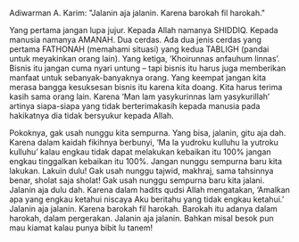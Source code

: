 Adiwarman A. Karim: "Jalanin aja jalanin. Karena barokah fil harokah."

Yang pertama jangan lupa jujur. Kepada Allah namanya SHIDDIQ. Kepada manusia namanya AMANAH. Dua cerdas. Ada dua jenis cerdas yang pertama FATHONAH (memahami situasi) yang kedua TABLIGH (pandai untuk meyakinkan orang lain). Yang ketiga, ‘Khoirunnas anfauhum linnas’. Bisnis itu jangan cuma nyari untung – tapi bisnis itu harus juga memberikan manfaat untuk sebanyak-banyaknya orang. Yang keempat jangan kita merasa bangga kesuksesan bisnis itu karena kita doang. Kita harus terima kasih sama orang lain. Karena ‘Man lam yasykurinnas lam yasykurillah’ artinya siapa-siapa yang  tidak berterimakasih kepada manusia pada hakikatnya dia tidak bersyukur kepada Allah.

Pokoknya, gak usah nunggu kita sempurna. Yang bisa, jalanin, gitu aja dah. Karena dalam kaidah fikihnya berbunyi, ‘Ma la yudroku kulluhu la yutroku kulluhu’ kalau engkau tidak dapat melakukan kebaikan itu 100% jangan engkau tinggalkan kebaikan itu 100%. Jangan nunggu sempurna baru kita lakukan. Lakuin dulu! Gak usah nunggu tajwid, makhraj, sama tahsinnya benar, sholat saja sholat! Gak usah nunggu sempurna baru kita jalani. Jalanin aja dulu dah. Karena dalam hadits qudsi Allah mengatakan, ‘Amalkan apa yang engkau ketahui niscaya Aku beritahu yang tidak engkau ketahui.’ Jalanin aja jalanin. Karena barokah fil harokah. Barokah itu adanya dalam harokah, dalam pergerakan. Jalanin aja jalanin. Bahkan misal besok pun mau kiamat kalau punya bibit lu tanem!
